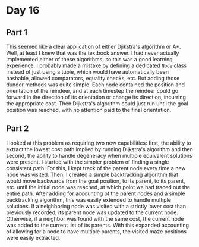 # Day 16

## Part 1
This seemed like a clear application of either Djikstra's algorithm or A\*. Well, at least I knew that was the textbook answer. I had never actually implemented either of these algorithms, so this was a good learning experience. I probably made a mistake by defining a dedicated `Node` class instead of just using a tuple, which would have automatically been hashable, allowed comparators, equality checks, etc. But adding those dunder methods was quite simple. Each node contained the position and orientation of the reindeer, and at each timestep the reindeer could go forward in the direction of its orientation or change its direction, incurring the appropriate cost. Then Dijkstra's algorithm could just run until the goal position was reached, with no attention paid to the final orientation.

## Part 2
I looked at this problem as requiring two new capabilities: first, the ability to extract the lowest cost path implied by running Dijkstra's algorithm and then second, the ability to handle degeneracy when multiple equivalent solutions were present. I started with the simpler problem of finding a single consistent path. For this, I kept track of the parent node every time a new node was visited. Then, I created a simple backtracking algorithm that would move backwards from the goal position, to its parent, to its parent, etc. until the initial node was reached, at which point we had traced out the entire path. After adding for accounting of the parent nodes and a simple backtracking algorithm, this was easily extended to handle multiple solutions. If a neighboring node was visited with a strictly lower cost than previously recorded, its parent node was updated to the current node. Otherwise, if a neighbor was found with the same cost, the current node was added to the current list of its parents. With this expanded accounting of allowing for a node to have multiple parents, the visited maze positions were easily extracted.

